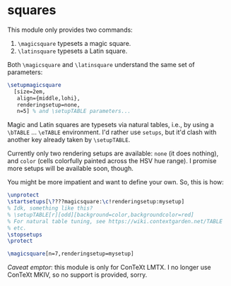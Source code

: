 # squares

This module only provides two commands:

1. `\magicsquare` typesets a magic square.
2. `\latinsquare` typesets a Latin square.

Both `\magicsquare` and `\latinsquare` understand the same set of
parameters:

```tex
\setupmagicsquare
  [size=2em,
   align={middle,lohi},
   renderingsetup=none,
   n=5] % and \setupTABLE parameters...
```

Magic and Latin squares are typesets via natural tables, i.e., by using a
`\bTABLE` ... `\eTABLE` environment. I'd rather use `setups`, but it'd
clash with another key already taken by `\setupTABLE`.

Currently only two rendering setups are available: `none` (it does
nothing), and `color` (cells colorfully painted across the HSV hue range).
I promise more setups will be available soon, though.

You might be more impatient and want to define your own. So, this is how:

```tex
\unprotect
\startsetups[\????magicsquare:\c!renderingsetup:mysetup]
% Idk, something like this?
% \setupTABLE[r][odd][background=color,backgroundcolor=red]
% For natural table tuning, see https://wiki.contextgarden.net/TABLE
% etc.
\stopsetups
\protect

\magicsquare[n=7,renderingsetup=mysetup]
```

_Caveat emptor_: this module is only for ConTeXt LMTX. I no longer use
ConTeXt MKIV, so no support is provided, sorry.
